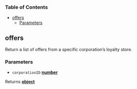 <!-- Generated by documentation.js. Update this documentation by updating the source code. -->

### Table of Contents

-   [offers][1]
    -   [Parameters][2]

## offers

Return a list of offers from a specific corporation’s loyalty store.

### Parameters

-   `corporationID` **[number][3]** 

Returns **[object][4]** 

[1]: #offers

[2]: #parameters

[3]: https://developer.mozilla.org/docs/Web/JavaScript/Reference/Global_Objects/Number

[4]: https://developer.mozilla.org/docs/Web/JavaScript/Reference/Global_Objects/Object
